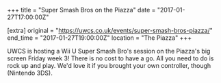 +++
title = "Super Smash Bros on the Piazza"
date = "2017-01-27T17:00:00Z"

[extra]
original = "https://uwcs.co.uk/events/super-smash-bros-piazza/"    
end_time = "2017-01-27T19:00:00Z"
location = "The Piazza"
+++

UWCS is hosting a Wii U Super Smash Bro's session on the Piazza's big screen Friday week 3\! There is no cost to have a go. All you need to do is rock up and play. We'd love it if you brought your own controller, though (Nintendo 3DS).

